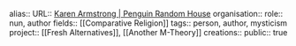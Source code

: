 alias::
URL:: [Karen Armstrong | Penguin Random House](https://www.penguinrandomhouse.com/authors/834/karen-armstrong/#)
organisation::
role:: nun, author
fields:: [[Comparative Religion]] 
tags:: person, author, mysticism
project:: [[Fresh Alternatives]], [[Another M-Theory]] 
creations::
public:: true
